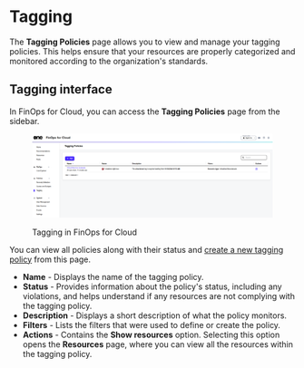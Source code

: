 # Tagging

The **Tagging Policies** page allows you to view and manage your tagging policies. This helps ensure that your resources are properly categorized and monitored according to the organization's standards.

## Tagging interface

In FinOps for Cloud, you can access the **Tagging Policies** page from the sidebar.&#x20;

<figure><img src="../../../.gitbook/assets/finOps_tagging.png" alt=""><figcaption><p>Tagging in FinOps for Cloud</p></figcaption></figure>

You can view all policies along with their status and [create a new tagging policy](create-tagging-policies.md) from this page.

* **Name** - Displays the name of the tagging policy.&#x20;
* **Status** - Provides information about the policy's status, including any violations, and helps understand if any resources are not complying with the tagging policy.
* **Description** - Displays a short description of what the policy monitors.
* **Filters** - Lists the filters that were used to define or create the policy.
* **Actions** - Contains the **Show resources** option. Selecting this option opens the **Resources** page, where you can view all the resources within the tagging policy.&#x20;
